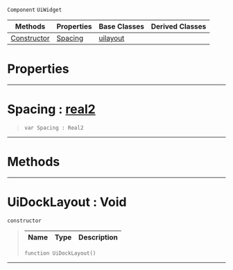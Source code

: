  `Component` `UiWidget`



|Methods|Properties|Base Classes|Derived Classes|
|---|---|---|---|
|[ Constructor](uidocklayout.md#uidocklayout-void)|[ Spacing](uidocklayout.md#spacing-zilch-engine-docu)|[uilayout](uilayout.md)| |


 #  Properties


---  
 #  Spacing : [real2](../nada_base_types/real2.md)

> 
> ```TS:Nada
> var Spacing : Real2


---  
 #  Methods


---  
 #  UiDockLayout : Void

 `constructor`

> 
> |Name|Type|Description|
> |---|---|---|
> ```TS:Nada
> function UiDockLayout()
> ``` 


---  
 

 